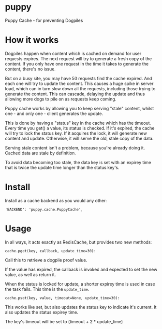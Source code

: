 puppy
=====

Puppy Cache - for preventing Dogpiles

How it works
============

Dogpiles happen when content which is cached on demand for user requests expires.  The next request will try to generate a fresh copy of the content.  If you only have one request in the time it takes to generate the content, there's no issue.

But on a busy site, you may have 50 requests find the cache expired.  And each one will try to update the content.  This causes a huge spike in server load, which can in turn slow down all the requests, including those trying to generate the content.  This can cascade, delaying the update and thus allowing more dogs to pile on as requests keep coming.

Puppy cache works by allowing you to keep serving "stale" content, whilst one - and only one - client generates the update.

This is done by having a "status" key in the cache which has the timeout.  Every time you get() a value, its status is checked.  If it's expired, the cache will try to lock the status key.  If it acquires the lock, it will generate new content and update.  Otherwise, it will serve the old, stale copy of the data.

Serving stale content isn't a problem, because you're already doing it.  Cached data are stale by definition.

To avoid data becoming too stale, the data key is set with an expirey time that is twice the update time longer than the status key's.

Install
=======

Install as a cache backend as you would any other:

    'BACKEND': 'puppy.cache.PuppyCache',

Usage
=====

In all ways, it acts exactly as RedisCache, but provides two new methods:

    cache.pget(key, callback, update_time=30):

Call this to retrieve a dogpile proof value.

If the value has expired, the callback is invoked and expected to set the new value, as well as return it.

When the status is locked for update, a shorter expirey time is used in case the task fails.  This time is the `update_time`.

    cache.pset(key, value, timeout=None, update_time=30):

This works like set, but also updates the status key to indicate it's current.  It also updates the status expirey time.

The key's timeout will be set to (timeout + 2 * update_time)


